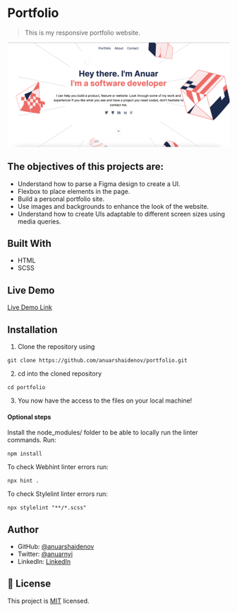 # Portfolio

> This is my responsive portfolio website.

![screenshot](./screenshot.png)

## The objectives of this projects are:

- Understand how to parse a Figma design to create a UI.
- Flexbox to place elements in the page.
- Build a personal portfolio site.
- Use images and backgrounds to enhance the look of the website.
- Understand how to create UIs adaptable to different screen sizes using media queries.

## Built With

- HTML
- SCSS

## Live Demo

[Live Demo Link](https://anuarshaidenov.github.io/portfolio/)

## Installation

1. Clone the repository using

```
git clone https://github.com/anuarshaidenov/portfolio.git
```

2. cd into the cloned repository

```
cd portfolio
```

3. You now have the access to the files on your local machine!



#### Optional steps

Install the node_modules/ folder to be able to locally run the linter commands. Run:

```
npm install
```
To check Webhint linter errors run:

```
npx hint .
```
To check Stylelint linter errors run:

```
npx stylelint "**/*.scss"
```

## Author

- GitHub: [@anuarshaidenov](https://github.com/anuarshaidenov)
- Twitter: [@anuarnyi](https://twitter.com/anuarnyi)
- LinkedIn: [LinkedIn](https://www.linkedin.com/in/anuar-shaidenov-365a951b8/)

## 📝 License

This project is [MIT](./MIT.md) licensed.
